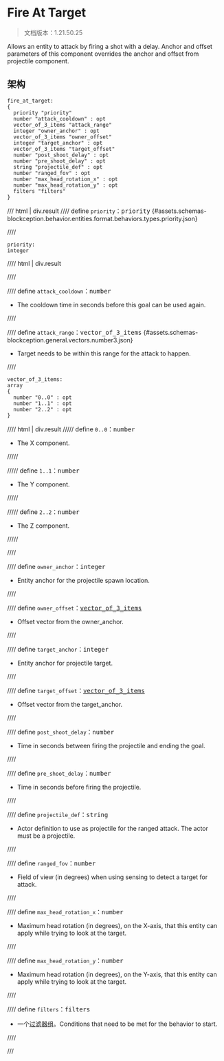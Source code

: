 # Fire At Target

> 文档版本：1.21.50.25

Allows an entity to attack by firing a shot with a delay. Anchor and offset parameters of this component overrides the anchor and offset from projectile component.

## 架构

```mcschema
fire_at_target:
{
  priority "priority"
  number "attack_cooldown" : opt
  vector_of_3_items "attack_range"
  integer "owner_anchor" : opt
  vector_of_3_items "owner_offset"
  integer "target_anchor" : opt
  vector_of_3_items "target_offset"
  number "post_shoot_delay" : opt
  number "pre_shoot_delay" : opt
  string "projectile_def" : opt
  number "ranged_fov" : opt
  number "max_head_rotation_x" : opt
  number "max_head_rotation_y" : opt
  filters "filters"
}

```

/// html | div.result
//// define
`priority`：<samp>priority</samp> {#assets.schemas-blockception.behavior.entities.format.behaviors.types.priority.json}


////

```mcschema
priority:
integer

```

//// html | div.result

////



//// define
`attack_cooldown`：<samp>number</samp>

- The cooldown time in seconds before this goal can be used again.


////


//// define
`attack_range`：<samp>vector_of_3_items</samp> {#assets.schemas-blockception.general.vectors.number3.json}

- Target needs to be within this range for the attack to happen.


////

```mcschema
vector_of_3_items:
array
{
  number "0..0" : opt
  number "1..1" : opt
  number "2..2" : opt
}

```

//// html | div.result
///// define
`0..0`：<samp>number</samp>

- The X component.


/////


///// define
`1..1`：<samp>number</samp>

- The Y component.


/////


///// define
`2..2`：<samp>number</samp>

- The Z component.


/////


////



//// define
`owner_anchor`：<samp>integer</samp>

- Entity anchor for the projectile spawn location.


////


//// define
`owner_offset`：<samp>[vector_of_3_items](#assets.schemas-blockception.general.vectors.number3.json)</samp>

- Offset vector from the owner_anchor.


////


//// define
`target_anchor`：<samp>integer</samp>

- Entity anchor for projectile target.


////


//// define
`target_offset`：<samp>[vector_of_3_items](#assets.schemas-blockception.general.vectors.number3.json)</samp>

- Offset vector from the target_anchor.


////


//// define
`post_shoot_delay`：<samp>number</samp>

- Time in seconds between firing the projectile and ending the goal.


////


//// define
`pre_shoot_delay`：<samp>number</samp>

- Time in seconds before firing the projectile.


////


//// define
`projectile_def`：<samp>string</samp>

- Actor definition to use as projectile for the ranged attack. The actor must be a projectile.


////


//// define
`ranged_fov`：<samp>number</samp>

- Field of view (in degrees) when using sensing to detect a target for attack.


////


//// define
`max_head_rotation_x`：<samp>number</samp>

- Maximum head rotation (in degrees), on the X-axis, that this entity can apply while trying to look at the target.


////


//// define
`max_head_rotation_y`：<samp>number</samp>

- Maximum head rotation (in degrees), on the Y-axis, that this entity can apply while trying to look at the target.


////


//// define
`filters`：<samp>filters</samp>

- 一个[过滤器组](../filter.md)。Conditions that need to be met for the behavior to start.


////


///

